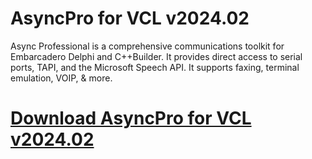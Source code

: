 # AsyncPro for VCL v2024.02

Async Professional is a comprehensive communications toolkit for Embarcadero Delphi and C++Builder. It provides direct access to serial ports, TAPI, and the Microsoft Speech API. It supports faxing, terminal emulation, VOIP, & more.

# [Download AsyncPro for VCL v2024.02](https://developer.team/delphi/34977-asyncpro-for-vcl-v202402.html)
